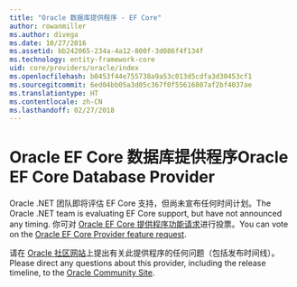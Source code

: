 ```yaml
---
title: "Oracle 数据库提供程序 - EF Core"
author: rowanmiller
ms.author: divega
ms.date: 10/27/2016
ms.assetid: bb242065-234a-4a12-800f-3d086f4f134f
ms.technology: entity-framework-core
uid: core/providers/oracle/index
ms.openlocfilehash: b0453f44e755738a9a53c013d5cdfa3d30453cf1
ms.sourcegitcommit: 6ed04bb05a3d05c367f0f55616807af2bf4037ae
ms.translationtype: HT
ms.contentlocale: zh-CN
ms.lasthandoff: 02/27/2018
---
```

# <a name="oracle-ef-core-database-provider"></a><span data-ttu-id="ba787-102">Oracle EF Core 数据库提供程序</span><span class="sxs-lookup"><span data-stu-id="ba787-102">Oracle EF Core Database Provider</span></span>

<span data-ttu-id="ba787-103">Oracle .NET 团队即将评估 EF Core 支持，但尚未宣布任何时间计划。</span><span class="sxs-lookup"><span data-stu-id="ba787-103">The Oracle .NET team is evaluating EF Core support, but have not announced any timing.</span></span> <span data-ttu-id="ba787-104">你可对 [Oracle EF Core 提供程序功能请求](https://apex.oracle.com/pls/apex/f?p=18357:39:105422858407495::NO::P39_ID:28241)进行投票。</span><span class="sxs-lookup"><span data-stu-id="ba787-104">You can vote on the [Oracle EF Core Provider feature request](https://apex.oracle.com/pls/apex/f?p=18357:39:105422858407495::NO::P39_ID:28241).</span></span>

<span data-ttu-id="ba787-105">请在 [Oracle 社区网站](https://community.oracle.com/)上提出有关此提供程序的任何问题（包括发布时间线）。</span><span class="sxs-lookup"><span data-stu-id="ba787-105">Please direct any questions about this provider, including the release timeline, to the [Oracle Community Site](https://community.oracle.com/).</span></span>
